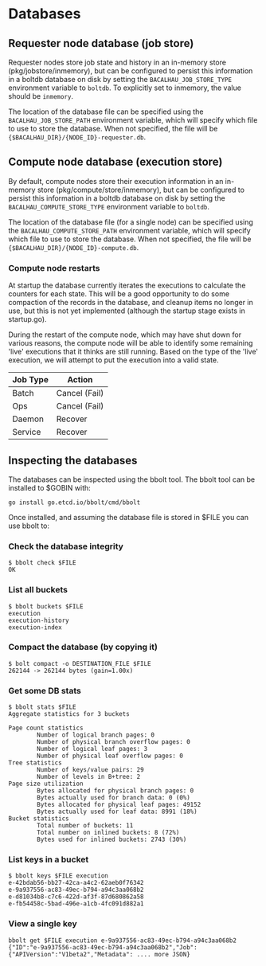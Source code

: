 # Databases

## Requester node database (job store)

Requester nodes store job state and history in an in-memory store (pkg/jobstore/inmemory), but can be configured to persist this information in a boltdb database on disk by setting the `BACALHAU_JOB_STORE_TYPE` environment variable to `boltdb`. To explicitly set to inmemory, the value should be `inmemory`.

The location of the database file can be specified using the `BACALHAU_JOB_STORE_PATH` environment variable, which will specify which file to use to store the database.  When not specified, the file will be `{$BACALHAU_DIR}/{NODE_ID}-requester.db`. 


## Compute node database (execution store)

By default, compute nodes store their execution information in an in-memory store (pkg/compute/store/inmemory), but can be configured to persist this information in a boltdb database on disk by setting the `BACALHAU_COMPUTE_STORE_TYPE` environment variable to `boltdb`.

The location of the database file (for a single node) can be specified using the `BACALHAU_COMPUTE_STORE_PATH` environment variable, which will specify which file to use to store the database.  When not specified, the file will be `{$BACALHAU_DIR}/{NODE_ID}-compute.db`. 


### Compute node restarts

At startup the database currently iterates the executions to calculate the counters for each state.  This will be a good opportunity to do some compaction of the records in the database, and cleanup items no longer in use, but this is not yet implemented (although the startup stage exists in startup.go).

During the restart of the compute node, which may have shut down for various reasons, the compute node will be able to identify some remaining 'live' executions that it thinks are still running. Based on the type of the 'live' execution, we will attempt to put the execution into a valid state. 

|Job Type|Action|
|--|--|
|Batch| Cancel (Fail) |
|Ops| Cancel (Fail) |
|Daemon| Recover |
|Service| Recover |





## Inspecting the databases

The databases can be inspected using the bbolt tool. 
The bbolt tool can be installed to $GOBIN with:

```shell 
go install go.etcd.io/bbolt/cmd/bbolt
```

Once installed, and assuming the database file is stored in $FILE you can use bbolt to:

### Check the database integrity

```shell
$ bbolt check $FILE
OK
```

### List all buckets 

```shell 
$ bbolt buckets $FILE 
execution
execution-history
execution-index
```

### Compact the database (by copying it)

```shell
$ bolt compact -o DESTINATION_FILE $FILE
262144 -> 262144 bytes (gain=1.00x)
```


### Get some DB stats 

```shell
$ bbolt stats $FILE
Aggregate statistics for 3 buckets

Page count statistics
        Number of logical branch pages: 0
        Number of physical branch overflow pages: 0
        Number of logical leaf pages: 3
        Number of physical leaf overflow pages: 0
Tree statistics
        Number of keys/value pairs: 29
        Number of levels in B+tree: 2
Page size utilization
        Bytes allocated for physical branch pages: 0
        Bytes actually used for branch data: 0 (0%)
        Bytes allocated for physical leaf pages: 49152
        Bytes actually used for leaf data: 8991 (18%)
Bucket statistics
        Total number of buckets: 11
        Total number on inlined buckets: 8 (72%)
        Bytes used for inlined buckets: 2743 (30%)
```

### List keys in a bucket 

```shell
$ bbolt keys $FILE execution
e-42bdab56-bb27-42ca-a4c2-62aeb0f76342
e-9a937556-ac83-49ec-b794-a94c3aa068b2
e-d81034b8-c7c6-422d-af3f-87d680862a58
e-fb54458c-5bad-496e-a1cb-4fc091d882a1
```

### View a single key 

```shell
bbolt get $FILE execution e-9a937556-ac83-49ec-b794-a94c3aa068b2
{"ID":"e-9a937556-ac83-49ec-b794-a94c3aa068b2","Job":{"APIVersion":"V1beta2","Metadata": .... more JSON}
```


